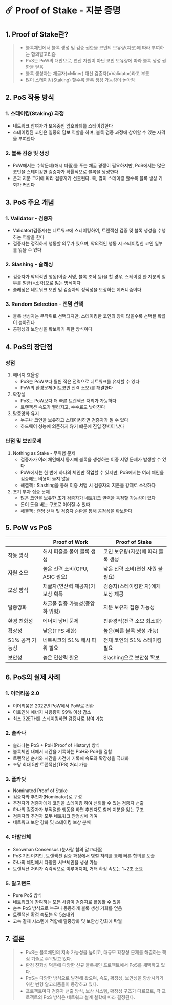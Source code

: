 # ☄️ Proof of Stake - 지분 증명 

## 1. Proof of Stake란?
> - 블록체인에서 블록 생성 및 검증 권한을 코인의 보유량(지분)에 따라 부여하는 합의알고리즘
> - PoS는 PoW의 대안으로, 연산 자원이 아닌 코인 보유량에 따라 블록 생성 권한을 얻음
> - 블록 생성자는 채굴자(=Miner) 대신 검증자(=Validator)라고 부름
> - 많이 스테이킹(Staking) 할수록 블록 생성 가능성이 높아짐

## 2. PoS 작동 방식
### 1. 스테이킹(Staking) 과정
- 네트워크 참여자가 보유중인 암호화폐를 스테이킹한다
- 스테이킹된 코인은 일종의 담보 역할을 하며, 블록 검증 과정에 참여할 수 있는 자격을 부여한다

### 2. 블록 검증 및 생성
- PoW에서는 수학문제(해시 퍼즐)를 푸는 채굴 경쟁이 필요하지만, PoS에서는 많은 코인을 스테이킹한 검증자가 확률적으로 블록을 생성한다
- 운과 지분 크기에 따라 검증자가 선출된다. 즉, 많이 스테이킹 할수록 블록 생성 기회가 커진다

## 3. PoS 주요 개념
### 1. Validator - 검증자
- Validator(검증자)는 네트워크에 스테이킹하여, 트랜잭션 검증 및 블록 생성을 수행하는 역할을 한다
- 검증자는 정직하게 행동할 의무가 있으며, 악의적인 행동 시 스테이킹한 코인 일부를 잃을 수 있다

### 2. Slashing - 슬래싱
- 검증자가 악의적인 행동(이중 서명, 블록 조작 등)을 할 경우, 스테이킹 한 지분의 일부를 벌금(=소각)으로 잃는 방식이다
- 슬래싱은 네트워크 보안 및 검증자의 정직성을 보장하는 메커니즘이다

### 3. Random Selection - 랜덤 선택
- 블록 생성자는 무작위로 선택되지만, 스테이킹한 코인의 양이 많을수록 선택될 확률이 높아진다
- 공평성과 보안성을 확보하기 위한 방식이다

## 4. PoS의 장단점
### 장점
1. 에너지 효율성
   - PoS는 PoW보다 훨씬 적은 전력으로 네트워크를 유지할 수 있다
   - PoW의 환경문제(비트코인 전력 소모)를 해결한다 
2. 확장성
   - PoS는 PoW보다 더 빠른 트랜잭션 처리가 가능하다
   - 트랜잭션 속도가 빨라지고, 수수료도 낮아진다
3. 탈중앙화 유지
   - 누구나 코인을 보유하고 스테이킹하면 검증자가 될 수 있다
   - 하드웨어 성능에 의존하지 않기 떄문에 진입 장벽이 낮다

### 단점 및 보안문제
1. Nothing as Stake - 무위험 문제
   - 검증자가 여러 체인에서 동시에 블록을 생성하는 이중 서명 문제가 발생할 수 있다
   - PoW에서는 한 번에 하나의 체인만 작업할 수 있지만, PoS에서는 여러 체인을 검증해도 비용이 들지 않음
   - 해결책 : Slashing을 통해 이중 서명 시 검증자의 지분을 강제로 소각하다
2. 초기 부자 집중 문제
   - 많은 코인을 보유한 초기 검증자가 네트워크 권력을 독점할 가능성이 있다
   - 돈이 돈을 버는 구조로 이어질 수 있따
   - 해결책 : 랜덤 선택 및 검증자 순환을 통해 공정성을 확보한다 


## 5. PoW vs PoS
|            | Proof of Work          | Proof of Stake       |
|------------|------------------------|----------------------|
| 작동 방식      | 해시 퍼즐을 풀어 블록 생성        | 코인 보유량(지분)에 따라 블록 생성 |
| 자원 소모      | 높은 전력 소비(GPU, ASIC 필요) | 낮은 전력 소비(연산 자원 불필요)  |
| 보상 방식      | 채굴자(연산력 제공자)가 보상 획득    | 검증자(스테이킹한 자)에게 보상 제공 |
| 탈중앙화       | 채굴풀 집중 가능성(중앙화 위험)     | 지분 보유자 집중 가능성        |
| 환경 친화성     | 에너지 낭비 문제              | 친환경적(전력 소모 최소화)      |
| 확장성        | 낮음(TPS 제한)             | 높음(빠른 블록 생성 가능)      |
| 51% 공격 가능성 | 네트워크의 51% 해시 파워 필요     | 전체 코인의 51% 스테이킹 필요   |
| 보안성        | 높은 연산력 필요              | Slashing으로 보안성 확보    |


## 6. PoS의 실제 사례
### 1. 이더리움 2.0
- 이더리움은 2022년 PoW에서 PoW로 전환
- 이로인해 에너지 사용량이 99% 이상 감소
- 최소 32ETH를 스테이킹하면 검증자로 참여 가능

### 2. 솔라나
- 솔라나는 PoS + PoH(Proof of History) 방식
- 블록체인 내에서 시간을 기록하는 PoH와 PoS를 결합
- 트랜잭션 순서와 시간을 사전에 기록해 속도와 확장성을 극대화
- 초당 최대 5만 트랜잭션(TPS) 처리 가능

### 3. 폴카닷
- Nominated Proof of Stake
- 검증자와 추천자(Nominator)로 구성
- 추천자가 검증자에게 코인을 스테이킹 하여 신뢰할 수 있는 검증자 선출
- 하나의 검증자가 부적절한 행동을 하면 추천자도 함께 지분을 잃는 구조
- 검증자와 추천자 모두 네트워크 안정성에 기여
- 네트워크 보안 강화 및 스테이킹 보상 분배

### 4. 아발란체
- Snowman Consensus (눈사람 합의 알고리즘)
- PoS 기반이지만, 트랜잭션 검증 과정에서 병렬 처리를 통해 빠른 합의를 도출
- 하나의 체인에서 다양한 서브체인을 생성 가능
- 트랜잭션 처리가 즉각적으로 이루어지며, 거래 확정 속도는 1~2초 소요

### 5. 알고랜드
- Pure PoS 방식
- 네트워크에 참여하는 모든 사람이 검증자로 활동할 수 있음
- 순수 PoS 방식으로 누구나 동등하게 블록 생성 기회를 얻음
- 트랜잭션 확정 속도는 약 5초내외
- 고속 결제 시스템에 적합해 탈중앙화 및 보안성 강화에 탁월 

## 7. 결론
> - PoS는 블록체인의 지속 가능성을 높이고, 대규모 확장성 문제를 해결하는 핵심 기술로 주목받고 있다.
> - 환경 친화성 덕분에 다양한 신규 블록체인 프로젝트에서 PoS를 채택하고 있다.
> - PoS는 다양한 방식으로 발전해 왔으며, 속도, 확장성, 보안성을 향상시키기 위한 변형 알고리즘들이 등장하고 있다.
> - 프로젝트마다 검증자 선출 방식, 보상 시스템, 확장성 구조가 다르므로, 각 프로젝트의 PoS 방식은 네트워크 설계 철학에 따라 결졍된다.